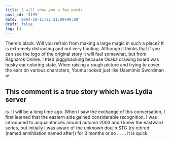 ```yaml
---
title: I will show you a few words
post_id: '3199'
date: '2004-10-11T22:21:00+09:00'
draft: false
tag: []
---
```


There's black. Will you refrain from making a large magic in such a place? It is extremely distracting and not very hunting. Although it thinks that if you can see the logo of the original story it will feel somewhat, but from Ragnarok Online. I tried piggybacking because Osaka drawing board was husky ear coloring state. When raising a rough picture and trying to cover the ears on various characters, Youmu looked just like Usamimis Swordman w

## This comment is a true story which was Lydia server

is. It will be a long time ago. When I saw the exchange of this conversation, I first learned that the eastern side gained considerable recognition. I was introduced to acquaintances around autumn 2003 and I knew the eastward series, but initially I was aware of the unknown doujin STG (ry retired (named annihilation named after)) for 3 months or so ... ... It is quick.